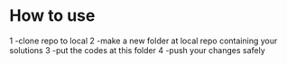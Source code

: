 # How to use

1 -clone repo to local
2 -make a new folder at local repo containing your solutions
3 -put the codes at this folder
4 -push your changes safely
